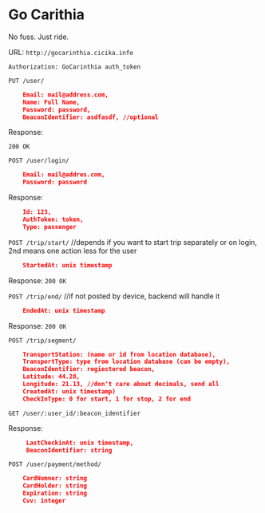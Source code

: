 # Go Carithia 

No fuss. Just ride.

URL: `http://gocarinthia.cicika.info`

`Authorization: GoCarinthia auth_token`

`PUT /user/`

```json
    Email: mail@address.com,
    Name: Full Name,
    Password: password,
    BeaconIdentifier: asdfasdf, //optional
```

Response:

`200 OK`

`POST /user/login/`

```json
    Email: mail@addres.com,
    Password: password
```

Response:

```json
    Id: 123,
    AuthToken: token,
    Type: passenger
```

`POST /trip/start/` //depends if you want to start trip separately or on login, 2nd means one action less for the user

```json
    StartedAt: unix timestamp
```

Response: `200 OK`

`POST /trip/end/` //if not posted by device, backend will handle it

```json
    EndedAt: unix timestamp
```

Response: `200 OK`

`POST /trip/segment/`

```json
    TransportStation: (name or id from location database),
    TransportType: type from location database (can be empty),
    BeaconIdentifier: regiestered beacon,
    Latitude: 44.28,
    Longitude: 21.13, //don't care about decimals, send all
    CreatedAt: unix timestamp)
    CheckInType: 0 for start, 1 for stop, 2 for end
```

`GET /user/:user_id/:beacon_identifier`

Response:

```json
     LastCheckinAt: unix timestamp,
     BeaconIdentifier: string
```

`POST /user/payment/method/`

```json
    CardNumner: string
    CardHolder: string
    Expiration: string
    Cvv: integer
```